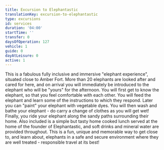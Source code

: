 ```yaml
---
title: Excursion to Elephantastic
translationKey: excursion-to-elephantastic
type: excursions
id: services
duration: '04:00'
startTime: ''
transfer: 0
daysOfOperation: 127
vehicle: 1
guide: 0
dayAtLeisure: 0
active: 1
---
```

This is a fabulous fully inclusive and immersive "elephant experience", situated close to Amber Fort. More than 20 elephants are looked after and cared for here, and on arrival you will immediately be introduced to the elephant who will be "yours" for the afternoon. You will first get to know the elephant, so that you feel comfortable with each other. You will feed the elephant and learn some of the instructions to which they respond. Later you can "paint" your elephant with vegetable dyes. You will then wash and bathe your elephant - do carry a change of clothes as you will get wet!     Finally, you ride your elephant along the sandy paths surrounding their home. Also included is a simple but tasty home cooked lunch served at the home of the founder of Elephantastic, and soft drinks and mineral water are provided throughout. This is a fun, unique and memorable way to get close to, and learn about, elephants in a safe and secure environment where they are well treated - responsible travel at its best!